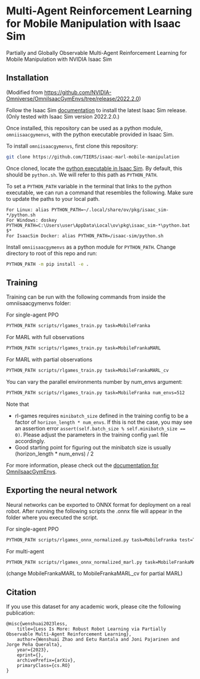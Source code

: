 # Multi-Agent Reinforcement Learning for Mobile Manipulation with Isaac Sim

Partially and Globally Observable Multi-Agent Reinforcement Learning for Mobile Manipulation with NVIDIA Isaac Sim

## Installation

(Modified from https://github.com/NVIDIA-Omniverse/OmniIsaacGymEnvs/tree/release/2022.2.0)

Follow the Isaac Sim [documentation](https://docs.omniverse.nvidia.com/app_isaacsim/app_isaacsim/install_basic.html) to install the latest Isaac Sim release. (Only tested with Isaac Sim version 2022.2.0.)

Once installed, this repository can be used as a python module, `omniisaacgymenvs`, with the python executable provided in Isaac Sim.

To install `omniisaacgymenvs`, first clone this repository:

```bash
git clone https://github.com/TIERS/isaac-marl-mobile-manipulation
```

Once cloned, locate the [python executable in Isaac Sim](https://docs.omniverse.nvidia.com/app_isaacsim/app_isaacsim/install_python.html). By default, this should be `python.sh`. We will refer to this path as `PYTHON_PATH`.

To set a `PYTHON_PATH` variable in the terminal that links to the python executable, we can run a command that resembles the following. Make sure to update the paths to your local path.

```
For Linux: alias PYTHON_PATH=~/.local/share/ov/pkg/isaac_sim-*/python.sh
For Windows: doskey PYTHON_PATH=C:\Users\user\AppData\Local\ov\pkg\isaac_sim-*\python.bat $*
For IsaacSim Docker: alias PYTHON_PATH=/isaac-sim/python.sh
```

Install `omniisaacgymenvs` as a python module for `PYTHON_PATH`. Change directory to root of this repo and run:

```bash
PYTHON_PATH -m pip install -e .
```

## Training

Training can be run with the following commands from inside the omniisaacgymenvs folder:

For single-agent PPO
```bash
PYTHON_PATH scripts/rlgames_train.py task=MobileFranka
```

For MARL with full observations
```bash
PYTHON_PATH scripts/rlgames_train.py task=MobileFrankaMARL
```

For MARL with partial observations
```bash
PYTHON_PATH scripts/rlgames_train.py task=MobileFrankaMARL_cv
```

You can vary the parallel environments number by num_envs argument:
```bash
PYTHON_PATH scripts/rlgames_train.py task=MobileFranka num_envs=512
```
Note that
* rl-games requires `minibatch_size` defined in the training config to be a factor of `horizon_length * num_envs`. If this is not the case, you may see an assertion error `assert(self.batch_size % self.minibatch_size == 0)`. Please adjust the parameters in the training config `yaml` file accordingly.
* Good starting point for figuring out the minibatch size is usually (horizon_length * num_envs) / 2

For more information, please check out the [documentation for OmniIsaacGymEnvs](https://github.com/NVIDIA-Omniverse/OmniIsaacGymEnvs/tree/release/2022.2.0).

## Exporting the neural network

Neural networks can be exported to ONNX format for deployment on a real robot. After running the following scripts the .onnx file will appear in the folder where you executed the script.

For single-agent PPO
```bash
PYTHON_PATH scripts/rlgames_onnx_normalized.py task=MobileFranka test=True checkpoint=CHECKPOINT_PATH
```

For multi-agent
```bash
PYTHON_PATH scripts/rlgames_onnx_normalized_marl.py task=MobileFrankaMARL test=True checkpoint=CHECKPOINT_PATH
```
(change MobileFrankaMARL to MobileFrankaMARL_cv for partial MARL)


## Citation

If you use this dataset for any academic work, please cite the following publication:

```
@misc{wenshuai2023less,
    title={Less Is More: Robust Robot Learning via Partially Observable Multi-Agent Reinforcement Learning}, 
    author={Wenshuai Zhao and Eetu Rantala and Joni Pajarinen and Jorge Peña Queralta},
    year={2023},
    eprint={},
    archivePrefix={arXiv},
    primaryClass={cs.RO}
}
```

